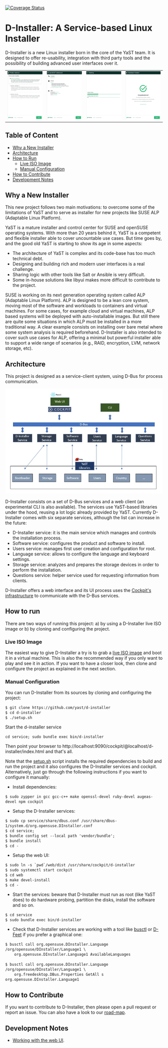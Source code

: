 [![Coverage Status](https://coveralls.io/repos/github/yast/d-installer/badge.svg?branch=master)](https://coveralls.io/github/yast/d-installer?branch=master)

# D-Installer: A Service-based Linux Installer

D-Installer is a new Linux installer born in the core of the YaST team. It is designed to offer re-usability, integration with third party tools and the possibility of building advanced user interfaces over it.

|||||
|-|-|-|-|
|![Product selection](./doc/images/screenshots/product-selection.png) |![Installation overview](./doc/images/screenshots/overview.png) |![Installing](./doc/images/screenshots/installing.png) |![Installation finished](./doc/images/screenshots/finished.png) |

## Table of Content

* [Why a New Installer](#why-a-new-installer)
* [Architecture](#architecture)
* [How to Run](#how-to-run)
  * [Live ISO Image](#live-iso-image)
  * [Manual Configuration](#manual-configuration)
* [How to Contribute](#how-to-contribute)
* [Development Notes](#development-notes)

## Why a New Installer

This new project follows two main motivations: to overcome some of the limitations of YaST and to serve as installer for new projects like SUSE ALP (Adaptable Linux Platform).

YaST is a mature installer and control center for SUSE and openSUSE operating systems. With more than 20 years behind it, YaST is a competent and flexible installer able to cover uncountable use cases. But time goes by, and the good old YaST is starting to show its age in some aspects:

* The architecture of YaST is complex and its code-base has too much technical debt.
* Designing and building rich and modern user interfaces is a real challenge.
* Sharing logic with other tools like Salt or Ansible is very difficult.
* Some in-house solutions like libyui makes more difficult to contribute to the project.

SUSE is working on its next generation operating system called ALP (Adaptable Linux Platform). ALP is designed to be a lean core system, moving most of the software and workloads to containers and virtual machines. For some cases, for example cloud and virtual machines, ALP based systems will be deployed with auto-installable images. But still there are quite some situations in which ALP must be installed in a more traditional way. A clear example consists on installing over bare metal where some system analysis is required beforehand. D-Installer is also intended to cover such use cases for ALP, offering a minimal but powerful installer able to support a wide range of scenarios (e.g., RAID, encryption, LVM, network storage, etc).

## Architecture

This project is designed as a service-client system, using D-Bus for process communication.

![Architecture](./doc/images/architecture.png)

D-Installer consists on a set of D-Bus services and a web client (an experimental CLI is also available). The services use YaST-based libraries under the hood, reusing a lot logic already provided by YaST. Currently D-Installer comes with six separate services, although the list can increase in the future:

* D-Installer service: it is the main service which manages and controls the installation process.
* Software service: configures the product and software to install.
* Users service: manages first user creation and configuration for root.
* Language service: allows to configure the language and keyboard settings.
* Storage service: analyzes and prepares the storage devices in order to perform the installation.
* Questions service: helper service used for requesting information from clients.

D-Installer offers a web interface and its UI process uses the [Cockpit's infrastructure](https://cockpit-project.org/) to communicate with the D-Bus services.

## How to run

There are two ways of running this project: a) by using a D-Installer live ISO image or b) by cloning and configuring the project.

### Live ISO Image

The easiest way to give D-Installer a try is to grab a [live ISO image](https://build.opensuse.org/package/binaries/YaST:Head:D-Installer/d-installer-live/images) and boot it in a virtual machine. This is also the recommended way if you only want to play and see it in action. If you want to have a closer look, then clone and configure the project as explained in the next section.

### Manual Configuration

You can run D-Installer from its sources by cloning and configuring the project:

~~~
$ git clone https://github.com/yast/d-installer
$ cd d-installer
$ ./setup.sh
~~~

Start the d-installer service
~~~
cd service; sudo bundle exec bin/d-installer
~~~

Then point your browser to http://localhost:9090/cockpit/@localhost/d-installer/index.html and that's all.

Note that the [setup.sh](./setup.sh) script installs the required dependencies to build and run the project and it also configures the D-Installer services and cockpit. Alternatively, just go through the following instructions if you want to configure it manually:

* Install dependencies:

~~~
$ sudo zypper in gcc gcc-c++ make openssl-devel ruby-devel augeas-devel npm cockpit
~~~

* Setup the D-Installer services:

~~~
$ sudo cp service/share/dbus.conf /usr/share/dbus-1/system.d/org.opensuse.DInstaller.conf
$ cd service;
$ bundle config set --local path 'vendor/bundle';
$ bundle install
$ cd -
~~~

* Setup the web UI:

~~~
$ sudo ln -s `pwd`/web/dist /usr/share/cockpit/d-installer
$ sudo systemctl start cockpit
$ cd web
$ make devel-install
$ cd -
~~~

* Start the services: beware that D-Installer must run as root (like YaST does) to do hardware probing, partition the disks, install the software and so on.

~~~
$ cd service
$ sudo bundle exec bin/d-installer
~~~

* Check that D-Installer services are working with a tool like
[busctl](https://www.freedesktop.org/wiki/Software/dbus/) or
[D-Feet](https://wiki.gnome.org/Apps/DFeet) if you prefer a graphical one:

~~~
$ busctl call org.opensuse.DInstaller.Language /org/opensuse/DInstaller/Language1 \
    org.opensuse.DInstaller.Language1 AvailableLanguages

$ busctl call org.opensuse.DInstaller.Language /org/opensuse/DInstaller/Language1 \
    org.freedesktop.DBus.Properties GetAll s org.opensuse.DInstaller.Language1
~~~

## How to Contribute

If you want to contribute to D-Installer, then please open a pull request or report an issue. You can also have a look to our [road-map](https://github.com/orgs/yast/projects/1/views/1).

## Development Notes

* [Working with the web UI](./web/README.md).
